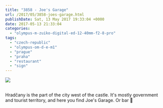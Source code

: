 ```yaml
---
title: "3858 - Joe's Garage"
url: /2017/05/3858-joes-garage.html
publishDate: Sat, 13 May 2017 19:33:04 +0000
date: 2017-05-13 21:33:04
categories: 
  - "olympus-m-zuiko-digital-ed-12-40mm-f2-8-pro"
tags: 
  - "czech-republic"
  - "olympus-om-d-e-m1"
  - "prague"
  - "praha"
  - "restaurant"
  - "sign"
---
```

<div class="container">
<div class="center"><a target="_blank" href="https://d25zfm9zpd7gm5.cloudfront.net/1200x1200/2016/20161024_115846_lr.jpg"><img class="webfeedsFeaturedVisual" src="https://d25zfm9zpd7gm5.cloudfront.net/0600x0600/2016/20161024_115846_lr.jpg" /></a></div>
</div>
<br />

Hrad&ccaron;any is the part of the city west of the castle. It's mostly government and tourist territory, and here you find Joe's Garage. Or bar 🙂
